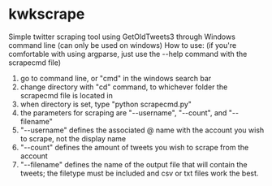 # kwkscrape
Simple twitter scraping tool using GetOldTweets3 through Windows command line (can only be used on windows)
How to use: (if you're comfortable with using argparse, just use the --help command with the scrapecmd file)
1. go to command line, or "cmd" in the windows search bar
2. change directory with "cd" command, to whichever folder the scrapecmd file is located in
3. when directory is set, type "python scrapecmd.py"
4. the parameters for scraping are "--username", "--count", and "--filename"
5. "--username" defines the associated @ name with the account you wish to scrape, not the display name
6. "--count" defines the amount of tweets you wish to scrape from the account
7. "--filename" defines the name of the output file that will contain the tweets; the filetype must be included and csv or txt files work the best.
